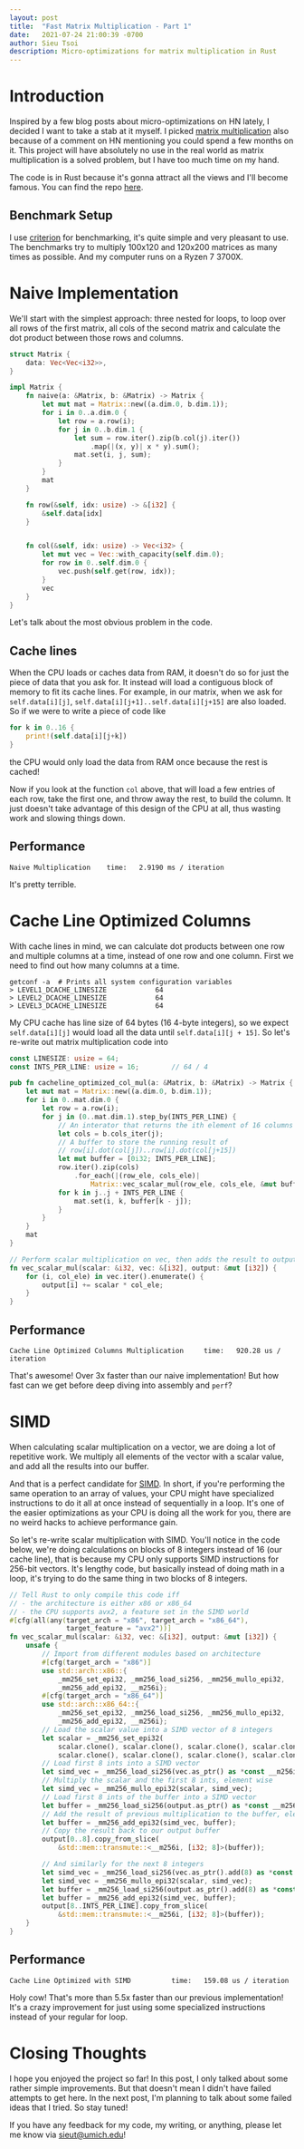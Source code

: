 ```yaml
---
layout: post
title:  "Fast Matrix Multiplication - Part 1"
date:   2021-07-24 21:00:39 -0700
author: Sieu Tsoi
description: Micro-optimizations for matrix multiplication in Rust
---
```


# Introduction
Inspired by a few blog posts about micro-optimizations on HN lately, I decided I want to take a stab at it myself. I picked [matrix multiplication](https://en.wikipedia.org/wiki/Matrix_multiplication) also because of a comment on HN mentioning you could spend a few months on it. This project will have absolutely no use in the real world as matrix multiplication is a solved problem, but I have too much time on my hand.

The code is in Rust because it's gonna attract all the views and I'll become famous. You can find the repo [here](https://github.com/sieut/fast-matrix-multiplication).

## Benchmark Setup
I use [criterion](https://github.com/bheisler/criterion.rs) for benchmarking, it's quite simple and very pleasant to use. The benchmarks try to multiply 100x120 and 120x200 matrices as many times as possible. And my computer runs on a Ryzen 7 3700X.

# Naive Implementation
We'll start with the simplest approach: three nested for loops, to loop over all rows of the first matrix, all cols of the second matrix and calculate the dot product between those rows and columns.

```rust
struct Matrix {
    data: Vec<Vec<i32>>,
}

impl Matrix {
    fn naive(a: &Matrix, b: &Matrix) -> Matrix {
        let mut mat = Matrix::new((a.dim.0, b.dim.1));
        for i in 0..a.dim.0 {
            let row = a.row(i);
            for j in 0..b.dim.1 {
                let sum = row.iter().zip(b.col(j).iter())
                    .map(|(x, y)| x * y).sum();
                mat.set(i, j, sum);
            }
        }
        mat
    }

    fn row(&self, idx: usize) -> &[i32] {
        &self.data[idx]
    }


    fn col(&self, idx: usize) -> Vec<i32> {
        let mut vec = Vec::with_capacity(self.dim.0);
        for row in 0..self.dim.0 {
            vec.push(self.get(row, idx));
        }
        vec
    }
}
```

Let's talk about the most obvious problem in the code.

## Cache lines

When the CPU loads or caches data from RAM, it doesn't do so for just the piece of data that you ask for. It instead will load a contiguous block of memory to fit its cache lines. For example, in our matrix, when we ask for `self.data[i][j]`, `self.data[i][j+1]..self.data[i][j+15]` are also loaded. So if we were to write a piece of code like
```rust
for k in 0..16 {
    print!(self.data[i][j+k])
}
```

the CPU would only load the data from RAM once because the rest is cached!

Now if you look at the function `col` above, that will load a few entries of each row, take the first one, and throw away the rest, to build the column. It just doesn't take advantage of this design of the CPU at all, thus wasting work and slowing things down.

## Performance
```
Naive Multiplication    time:   2.9190 ms / iteration
```

It's pretty terrible.

# Cache Line Optimized Columns
With cache lines in mind, we can calculate dot products between one row and multiple columns at a time, instead of one row and one column. First we need to find out how many columns at a time.

```shell
getconf -a  # Prints all system configuration variables
> LEVEL1_DCACHE_LINESIZE            64
> LEVEL2_DCACHE_LINESIZE            64
> LEVEL3_DCACHE_LINESIZE            64
```

My CPU cache has line size of 64 bytes (16 4-byte integers), so we expect `self.data[i][j]` would load all the data until `self.data[i][j + 15]`. So let's re-write out matrix multiplication code into

```rust
const LINESIZE: usize = 64;
const INTS_PER_LINE: usize = 16;        // 64 / 4

pub fn cacheline_optimized_col_mul(a: &Matrix, b: &Matrix) -> Matrix {
    let mut mat = Matrix::new((a.dim.0, b.dim.1));
    for i in 0..mat.dim.0 {
        let row = a.row(i);
        for j in (0..mat.dim.1).step_by(INTS_PER_LINE) {
            // An interator that returns the ith element of 16 columns each iteration
            let cols = b.cols_iter(j);
            // A buffer to store the running result of
            // row[i].dot(col[j])..row[i].dot(col[j+15])
            let mut buffer = [0i32; INTS_PER_LINE];
            row.iter().zip(cols)
                .for_each(|(row_ele, cols_ele)|
                    Matrix::vec_scalar_mul(row_ele, cols_ele, &mut buffer));
            for k in j..j + INTS_PER_LINE {
                mat.set(i, k, buffer[k - j]);
            }
        }
    }
    mat
}

// Perform scalar multiplication on vec, then adds the result to output
fn vec_scalar_mul(scalar: &i32, vec: &[i32], output: &mut [i32]) {
    for (i, col_ele) in vec.iter().enumerate() {
        output[i] += scalar * col_ele;
    }
}
```

## Performance
```
Cache Line Optimized Columns Multiplication     time:   920.28 us / iteration
```

That's awesome! Over 3x faster than our naive implementation! But how fast can we get before deep diving into assembly and `perf`?

# SIMD
When calculating scalar multiplication on a vector, we are doing a lot of repetitive work. We multiply all elements of the vector with a scalar value, and add all the results into our buffer.

And that is a perfect candidate for [SIMD](https://en.wikipedia.org/wiki/SIMD). In short, if you're performing the same operation to an array of values, your CPU might have specialized instructions to do it all at once instead of sequentially in a loop. It's one of the easier optimizations as your CPU is doing all the work for you, there are no weird hacks to achieve performance gain.

So let's re-write scalar multiplication with SIMD. You'll notice in the code below, we're doing calculations on blocks of 8 integers instead of 16 (our cache line), that is because my CPU only supports SIMD instructions for 256-bit vectors. It's lengthy code, but basically instead of doing math in a loop, it's trying to do the same thing in two blocks of 8 integers.
```rust
// Tell Rust to only compile this code iff
// - the architecture is either x86 or x86_64
// - the CPU supports avx2, a feature set in the SIMD world
#[cfg(all(any(target_arch = "x86", target_arch = "x86_64"),
              target_feature = "avx2"))]
fn vec_scalar_mul(scalar: &i32, vec: &[i32], output: &mut [i32]) {
    unsafe {
        // Import from different modules based on architecture
        #[cfg(target_arch = "x86")]
        use std::arch::x86::{
            _mm256_set_epi32, _mm256_load_si256, _mm256_mullo_epi32,
            _mm256_add_epi32, __m256i};
        #[cfg(target_arch = "x86_64")]
        use std::arch::x86_64::{
            _mm256_set_epi32, _mm256_load_si256, _mm256_mullo_epi32,
            _mm256_add_epi32, __m256i};
        // Load the scalar value into a SIMD vector of 8 integers
        let scalar = _mm256_set_epi32(
            scalar.clone(), scalar.clone(), scalar.clone(), scalar.clone(),
            scalar.clone(), scalar.clone(), scalar.clone(), scalar.clone());
        // Load first 8 ints into a SIMD vector
        let simd_vec = _mm256_load_si256(vec.as_ptr() as *const __m256i);
        // Multiply the scalar and the first 8 ints, element wise
        let simd_vec = _mm256_mullo_epi32(scalar, simd_vec);
        // Load first 8 ints of the buffer into a SIMD vector
        let buffer = _mm256_load_si256(output.as_ptr() as *const __m256i);
        // Add the result of previous multiplication to the buffer, element wise
        let buffer = _mm256_add_epi32(simd_vec, buffer);
        // Copy the result back to our output buffer
        output[0..8].copy_from_slice(
            &std::mem::transmute::<__m256i, [i32; 8]>(buffer));

        // And similarly for the next 8 integers
        let simd_vec = _mm256_load_si256(vec.as_ptr().add(8) as *const __m256i);
        let simd_vec = _mm256_mullo_epi32(scalar, simd_vec);
        let buffer = _mm256_load_si256(output.as_ptr().add(8) as *const __m256i);
        let buffer = _mm256_add_epi32(simd_vec, buffer);
        output[8..INTS_PER_LINE].copy_from_slice(
            &std::mem::transmute::<__m256i, [i32; 8]>(buffer));
    }
}
```


## Performance
```
Cache Line Optimized with SIMD          time:   159.08 us / iteration
```

Holy cow! That's more than 5.5x faster than our previous implementation! It's a crazy improvement for just using some specialized instructions instead of your regular for loop.

# Closing Thoughts
I hope you enjoyed the project so far! In this post, I only talked about some rather simple improvements. But that doesn't mean I didn't have failed attempts to get here. In the next post, I'm planning to talk about some failed ideas that I tried. So stay tuned!

If you have any feedback for my code, my writing, or anything, please let me know via <sieut@umich.edu>!

